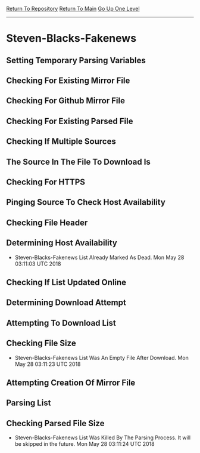 [Return To Repository](https://github.com/deathbybandaid/piholeparser/)
[Return To Main](https://github.com/deathbybandaid/piholeparser/blob/master/RecentRunLogs/Mainlog.md)
[Go Up One Level](https://github.com/deathbybandaid/piholeparser/blob/master/RecentRunLogs/TopLevelScripts/30-Processing-External-Blacklists.md)
____________________________________
# Steven-Blacks-Fakenews
## Setting Temporary Parsing Variables
## Checking For Existing Mirror File
## Checking For Github Mirror File
## Checking For Existing Parsed File
## Checking If Multiple Sources
## The Source In The File To Download Is
## Checking For HTTPS
## Pinging Source To Check Host Availability
## Checking File Header
## Determining Host Availability
* Steven-Blacks-Fakenews List Already Marked As Dead. Mon May 28 03:11:03 UTC 2018
## Checking If List Updated Online
## Determining Download Attempt
## Attempting To Download List
## Checking File Size
* Steven-Blacks-Fakenews List Was An Empty File After Download. Mon May 28 03:11:23 UTC 2018
## Attempting Creation Of Mirror File
## Parsing List
## Checking Parsed File Size
* Steven-Blacks-Fakenews List Was Killed By The Parsing Process. It will be skipped in the future. Mon May 28 03:11:24 UTC 2018
